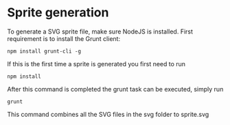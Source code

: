 # Sprite generation
To generate a SVG sprite file, make sure NodeJS is installed.
First requirement is to install the Grunt client:

    npm install grunt-cli -g

If this is the first time a sprite is generated you first need to run

    npm install

After this command is completed the grunt task can be executed, simply run

    grunt

This command combines all the SVG files in the svg folder to sprite.svg